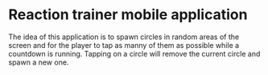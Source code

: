# Reaction trainer mobile application
The idea of this application is to spawn circles in random areas of the screen and for the player to tap as manny of them as possible while a countdown is running. Tapping on a circle will remove the current circle and spawn a new one.
